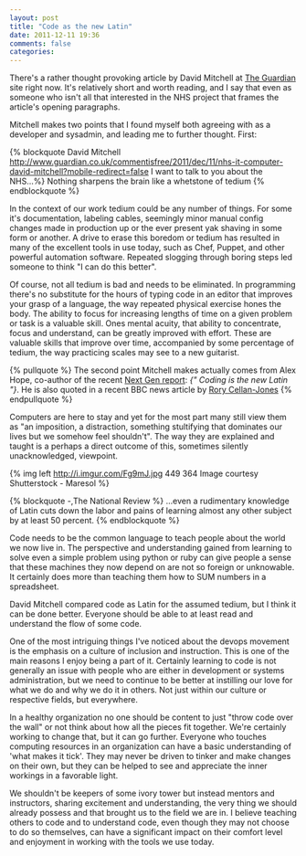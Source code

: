 ```yaml
---
layout: post
title: "Code as the new Latin"
date: 2011-12-11 19:36
comments: false
categories:
---
```


There's a rather thought provoking article by David Mitchell at [The Guardian](http://www.guardiannews.com/) site
right now. It's relatively short and worth reading, and I say that
even as someone who isn't all that interested in the NHS project that
frames the article's opening paragraphs.

Mitchell makes two points that I found myself both agreeing with as a
developer and sysadmin, and leading me to further thought. First:

{% blockquote David Mitchell http://www.guardian.co.uk/commentisfree/2011/dec/11/nhs-it-computer-david-mitchell?mobile-redirect=false I want to talk to you about the NHS...%}
Nothing sharpens the brain like a whetstone of tedium
{% endblockquote %}

In the context of our work tedium could be any number of things. For
some it's documentation, labeling cables, seemingly minor manual
config changes made in production up or the ever present yak shaving
in some form or another. A drive to erase this boredom or tedium has
resulted in many of the excellent tools in use today, such as Chef,
Puppet, and other powerful automation software. Repeated slogging
through boring steps led someone to think "I can do this better".

Of course, not all tedium is bad and needs to be eliminated. In
programming there's no substitute for the hours of typing code in an
editor that improves your grasp of a language, the way repeated
physical exercise hones the body. The ability to focus for increasing
lengths of time on a given problem or task is a valuable skill. Ones
mental acuity, that ability to concentrate, focus and understand, can
be greatly improved with effort. These are valuable skills that
improve over time, accompanied by some percentage of tedium, the way
practicing scales may see  to a new guitarist.

{% pullquote %}
The second point Mitchell makes actually comes from Alex Hope,
co-author of the recent
[Next Gen report](http://www.nesta.org.uk/publications/assets/features/next_gen):
*{" Coding is the new Latin "}*. He is also quoted in a recent BBC news article by [Rory Cellan-Jones](http://www.bbc.co.uk/news/technology-15916677)
{% endpullquote %}

Computers are here to stay and yet for the most part many still view
them as "an imposition, a distraction, something stultifying that
dominates our lives but we somehow feel shouldn't". The way they are
explained and taught is a perhaps a direct outcome of this, sometimes silently unacknowledged, viewpoint.

{% img left http://i.imgur.com/Fg9mJ.jpg 449 364 Image courtesy Shutterstock - Maresol %}

{% blockquote -,The National Review %}
...even a rudimentary knowledge of Latin cuts down the labor and pains of learning almost any other subject by at least 50 percent.
{% endblockquote %}

Code needs to be the common language to teach people about the world
we now live in. The perspective and understanding gained from learning
to solve even a simple problem using python or ruby can give people a
sense that these machines they now depend on are not so foreign or
unknowable. It certainly does more than teaching them how to SUM
numbers in a spreadsheet. 

David Mitchell compared code as Latin for the assumed tedium, but I
think it can be done better. Everyone should be able to at least read
and understand the flow of some code.

One of the most intriguing things I've noticed about the devops
movement is the emphasis on a culture of inclusion and instruction.
This is one of the main reasons I enjoy being a part of it. Certainly
learning to code is not generally an issue with people who are either
in development or systems administration, but we need to continue to be
better at instilling our love for what we do and why we do it in
others. Not just within our culture or respective fields, but
everywhere. 

In a healthy organization no one should be content to
just "throw code over the wall" or not think about how all the pieces
fit together. We're certainly working to change
that, but it can go further. Everyone who touches computing resources
in an organization can have a basic understanding of 'what makes it
tick'. They may never be driven to tinker and make changes on their
own, but they can be helped to see and appreciate the inner workings in a favorable light.

We shouldn't be keepers of some ivory tower but instead mentors and instructors,
sharing excitement and understanding, the very thing we should already
possess and that brought us to the field we are in. I believe teaching others to
code and to understand code, even though they may not choose to do so
themselves, can have a significant impact on their comfort level and
enjoyment in working with the tools we use today.
